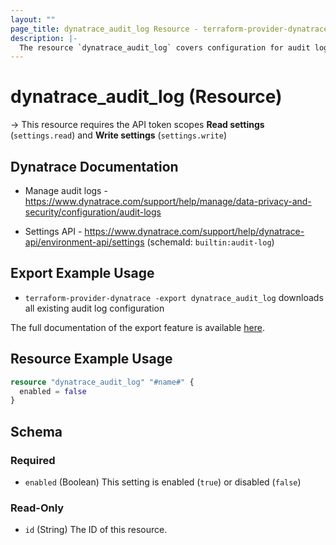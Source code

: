 ```yaml
---
layout: ""
page_title: dynatrace_audit_log Resource - terraform-provider-dynatrace"
description: |-
  The resource `dynatrace_audit_log` covers configuration for audit log
---
```


# dynatrace_audit_log (Resource)

-> This resource requires the API token scopes **Read settings** (`settings.read`) and **Write settings** (`settings.write`)

## Dynatrace Documentation

- Manage audit logs - https://www.dynatrace.com/support/help/manage/data-privacy-and-security/configuration/audit-logs

- Settings API - https://www.dynatrace.com/support/help/dynatrace-api/environment-api/settings (schemaId: `builtin:audit-log`)

## Export Example Usage

- `terraform-provider-dynatrace -export dynatrace_audit_log` downloads all existing audit log configuration

The full documentation of the export feature is available [here](https://registry.terraform.io/providers/dynatrace-oss/dynatrace/latest/docs/guides/export-v2).

## Resource Example Usage

```terraform
resource "dynatrace_audit_log" "#name#" {
  enabled = false
}
```

<!-- schema generated by tfplugindocs -->
## Schema

### Required

- `enabled` (Boolean) This setting is enabled (`true`) or disabled (`false`)

### Read-Only

- `id` (String) The ID of this resource.
 
